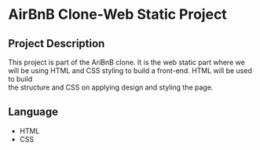 # AirBnB Clone-Web Static Project

## Project Description

This project is part of the AriBnB clone. It is the web static part where we will be using HTML and CSS styling to build a front-end. HTML will be used to build  
the structure and CSS on applying design and styling the page.

## Language 

* HTML
* CSS  
